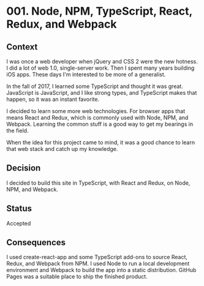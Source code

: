 # 001. Node, NPM, TypeScript, React, Redux, and Webpack

## Context

I was once a web developer when jQuery and CSS 2 were the new hotness. I did a lot of web 1.0, single-server work. Then I spent many years building iOS apps. These days I'm interested to be more of a generalist.

In the fall of 2017, I learned some TypeScript and thought it was great. JavaScript is JavaScript, and I like strong types, and TypeScript makes that happen, so it was an instant favorite. 

I decided to learn some more web technologies. For browser apps that means React and Redux, which is commonly used with Node, NPM, and Webpack. Learning the common stuff is a good way to get my bearings in the field.

When the idea for this project came to mind, it was a good chance to learn that web stack and catch up my knowledge.

## Decision

I decided to build this site in TypeScript, with React and Redux, on Node, NPM, and Webpack.

## Status

Accepted

## Consequences

I used create-react-app and some TypeScript add-ons to source React, Redux, and Webpack from NPM. I used Node to run a local development environment and Webpack to build the app into a static distribution. GitHub Pages was a suitable place to ship the finished product.
